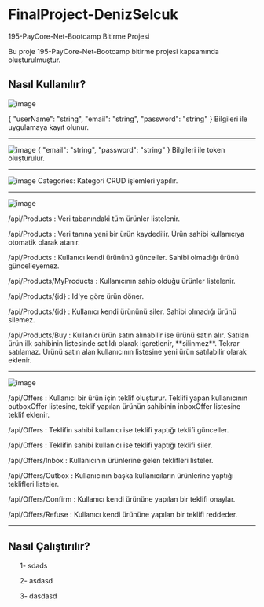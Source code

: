 # FinalProject-DenizSelcuk
195-PayCore-Net-Bootcamp Bitirme Projesi

Bu proje 195-PayCore-Net-Bootcamp bitirme projesi kapsamında oluşturulmuştur.

## Nasıl Kullanılır? 
![image](https://user-images.githubusercontent.com/42787488/191574680-ef2062ff-e1e5-44e5-b14d-a1b0e76c93cb.png)

{
  "userName": "string",
  "email": "string",
  "password": "string"
}
Bilgileri ile uygulamaya kayıt olunur.
***
![image](https://user-images.githubusercontent.com/42787488/191574862-939ebe28-d49b-4a9b-8ca9-e5a72c6fe824.png)
{
  "email": "string",
  "password": "string"
}
Bilgileri ile token oluşturulur.
***
![image](https://user-images.githubusercontent.com/42787488/191575065-f00591f0-ddc9-4e72-a39c-dd2ab6dbbfdc.png)
Categories: Kategori CRUD işlemleri yapılır.

***
![image](https://user-images.githubusercontent.com/42787488/191577945-61471eb5-2699-4994-960b-59f82ff45281.png)
<p>/api/Products             : Veri tabanındaki tüm ürünler listelenir.</p>
<p>/api/Products             : Veri tanına yeni bir ürün kaydedilir. Ürün sahibi kullanıcıya otomatik olarak atanır.</p>
<p>/api/Products             : Kullanıcı kendi ürününü günceller. Sahibi olmadığı ürünü güncelleyemez.</p>
<p>/api/Products/MyProducts  : Kullanıcının sahip olduğu ürünler listelenir.</p>
<p>/api/Products/{id}        : Id'ye göre ürün döner.</p>
<p>/api/Products/{id}        : Kullanıcı kendi ürününü siler. Sahibi olmadığı ürünü silemez.</p>
<p>/api/Products/Buy         : Kullanıcı ürün satın alınabilir ise ürünü satın alır. Satılan ürün ilk sahibinin listesinde satıldı olarak işaretlenir, **silinmez**. Tekrar                                 satılamaz. Ürünü satın alan kullanıcının listesine yeni ürün satılabilir olarak eklenir.</p>

***
![image](https://user-images.githubusercontent.com/42787488/191579994-fb68368d-d474-4ca6-86de-a13883d44cec.png)

<p>/api/Offers                 : Kullanıcı bir ürün için teklif oluşturur. Teklifi yapan kullanıcının outboxOffer listesine, teklif yapılan ürünün sahibinin inboxOffer    listesine teklif eklenir.</p>
<p>/api/Offers                 : Teklifin sahibi kullanıcı ise teklifi yaptığı teklifi günceller.</p>
<p>/api/Offers                 : Teklifin sahibi kullanıcı ise teklifi yaptığı teklifi siler.</p>
<p>/api/Offers/Inbox           : Kullanıcının ürünlerine gelen teklifleri listeler.</p>
<p>/api/Offers/Outbox          : Kullanıcının başka kullanıcıların ürünlerine yaptığı teklifleri listeler.</p>
<p>/api/Offers/Confirm         : Kullanıcı kendi ürününe yapılan bir teklifi onaylar.</p>
<p>/api/Offers/Refuse          : Kullanıcı kendi ürününe yapılan bir teklifi reddeder.</p>

***
## Nasıl Çalıştırılır? 
<ul>1- sdads</ul>
<ul>2- asdasd</ul>
<ul>3- dasdasd</ul>

